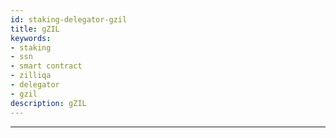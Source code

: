 ```yaml
---
id: staking-delegator-gzil
title: gZIL
keywords: 
- staking
- ssn
- smart contract
- zilliqa	
- delegator
- gzil
description: gZIL
---
```

---

